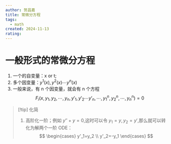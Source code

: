 ```yaml
---
author: 贺昌嘉
title: 常微分方程
tags:
  - math
created: 2024-11-13
rating:
---
```

# 一般形式的常微分方程
1. 一个的自变量：x or t;
2. 多个因变量：$y^1 (x), y^2 (x)\cdots y^n(x)$ 
3. 一般来说，有 n 个因变量，就会有 n 个方程
$$
F_i(x,y_1,y_2,\cdots,y_n,y'_1,y'_2\cdots y'_n,\cdots,y^n_1,y_2^n,\cdots,y^n_n)=0
$$

 
> [!tip] 化简
> 1. 高阶化一阶；例如 $y''+y=0$,这时可以令 $y_1=y,y_2=y'$,那么就可以转化为解两个一阶 ODE：
> $$
\begin{cases}
y'_1=y_2 \\  y'_2=-y_1
\end{cases}
$$

